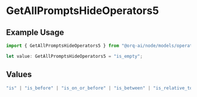 # GetAllPromptsHideOperators5

## Example Usage

```typescript
import { GetAllPromptsHideOperators5 } from "@orq-ai/node/models/operations";

let value: GetAllPromptsHideOperators5 = "is_empty";
```

## Values

```typescript
"is" | "is_before" | "is_on_or_before" | "is_between" | "is_relative_today" | "is_relative_time" | "is_empty" | "is_not_empty"
```